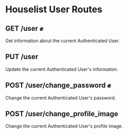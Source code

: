 # Houselist User Routes

## GET /user :fist:

Get information about the current Authenticated User.

## PUT /user

Update the current Authenticated User's information.

## POST /user/change_password :fist:

Change the current Authenticated User's password.

## POST /user/change_profile_image

Change the current Authenticated User's profile image.

